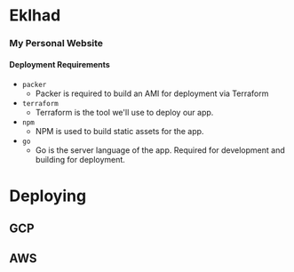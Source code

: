 # Eklhad
### My Personal Website

#### Deployment Requirements
- `packer` 
    - Packer is required to build an AMI for deployment via Terraform
- `terraform` 
    - Terraform is the tool we'll use to deploy our app. 
- `npm`
    - NPM is used to build static assets for the app.
- `go` 
    - Go is the server language of the app. Required for development and building for deployment.

# Deploying

## GCP

## AWS